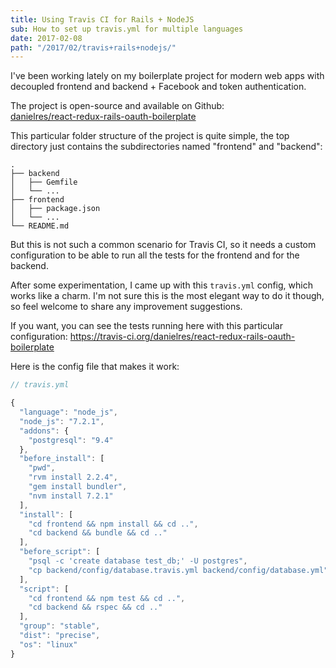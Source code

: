 ```yaml
---
title: Using Travis CI for Rails + NodeJS
sub: How to set up travis.yml for multiple languages
date: 2017-02-08
path: "/2017/02/travis+rails+nodejs/"
---
```


I've been working lately on my boilerplate project for modern web apps with decoupled frontend and backend + Facebook and token authentication.

The project is open-source and available on Github: <br />[danielres/react-redux-rails-oauth-boilerplate](https://github.com/danielres/react-redux-rails-oauth-boilerplate)

This particular folder structure of the project is quite simple, the top directory just contains the subdirectories named "frontend" and "backend":

    .
    ├── backend
    │   ├── Gemfile
    │   └── ...
    ├── frontend
    │   ├── package.json
    │   └── ...
    └── README.md

But this is not such a common scenario for Travis CI, so it needs a custom configuration to be able to run all the tests for the frontend and for the backend.

After some experimentation, I came up with this `travis.yml` config, which works like a charm. I'm not sure this is the most elegant way to do it though, so feel welcome to share any improvement suggestions.

If you want, you can see the tests running here with this particular configuration: https://travis-ci.org/danielres/react-redux-rails-oauth-boilerplate

Here is the config file that makes it work:

```js
// travis.yml

{
  "language": "node_js",
  "node_js": "7.2.1",
  "addons": {
    "postgresql": "9.4"
  },
  "before_install": [
    "pwd",
    "rvm install 2.2.4",
    "gem install bundler",
    "nvm install 7.2.1"
  ],
  "install": [
    "cd frontend && npm install && cd ..",
    "cd backend && bundle && cd .."
  ],
  "before_script": [
    "psql -c 'create database test_db;' -U postgres",
    "cp backend/config/database.travis.yml backend/config/database.yml"
  ],
  "script": [
    "cd frontend && npm test && cd ..",
    "cd backend && rspec && cd .."
  ],
  "group": "stable",
  "dist": "precise",
  "os": "linux"
}
```



